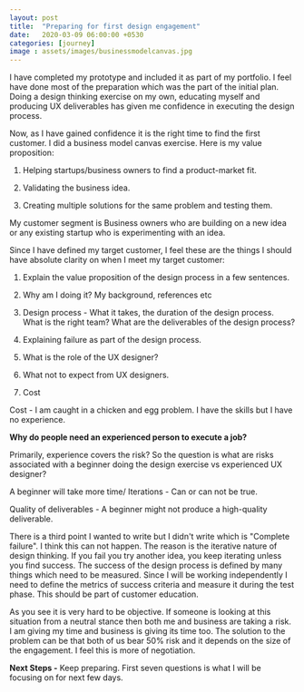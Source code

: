 ```yaml
---
layout: post
title:  "Preparing for first design engagement"
date:   2020-03-09 06:00:00 +0530
categories: [journey]
image : assets/images/businessmodelcanvas.jpg
---
```


I have completed my prototype and included it as part of my portfolio. I feel have done most of the preparation which was the part of the initial plan. Doing a design thinking exercise on my own, educating myself and producing UX deliverables has given me confidence in executing the design process. 

Now, as I have gained confidence it is the right time to find the first customer.  I did a business model canvas exercise.  Here is my value proposition:

1. Helping startups/business owners to find a product-market fit.

2. Validating the business idea.

3. Creating multiple solutions for the same problem and testing them.

My customer segment is Business owners who are building on a new idea or any existing startup who is experimenting with an idea. 

Since I have defined my target customer, I feel these are the things I should have absolute clarity on when I meet my target customer:

1. Explain the value proposition of the design process in a few sentences.

2. Why am I doing it? My background, references etc

3. Design process -  What it takes, the duration of the design process.        What is the right team? What are the deliverables of the design process? 

4. Explaining failure as part of the design process.

5. What is the role of the UX designer?  

6. What not to expect from UX designers.

7. Cost

Cost - I am caught in a chicken and egg problem.  I have the skills but I have no experience.  

**Why do people need an experienced person to execute a job?**  

Primarily, experience covers the risk?  So the question is what are risks associated with a beginner doing the design exercise vs experienced UX designer?   

A beginner will take more time/ Iterations - Can or can not be true.

Quality of deliverables - A beginner might not produce a high-quality deliverable.

There is a third point I wanted to write but I didn't write which is "Complete failure".  I think this can not happen.  The reason is the iterative nature of design thinking. If you fail you try another idea, you keep iterating unless you find success. The success of the design process is defined by many things which need to be measured.  Since I will be working independently I need to define the metrics of success criteria and measure it during the test phase.  This should be part of customer education.

As you see it is very hard to be objective.  If someone is looking at this situation from a neutral stance then both me and business are taking a risk.  I am giving my time and business is giving its time too.  The solution to the problem can be that both of us bear 50% risk and it depends on the size of the engagement.  I feel this is more of negotiation. 

**Next Steps -**  Keep preparing.  First seven questions is what I will be focusing on for next few days.